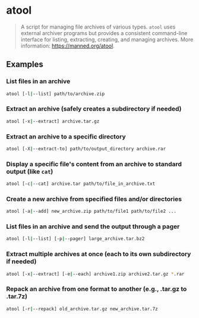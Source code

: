 # atool

> A script for managing file archives of various types. `atool` uses external archiver programs but provides a consistent command-line interface for listing, extracting, creating, and managing archives. More information: <https://manned.org/atool>.

## Examples

### List files in an archive

```bash
atool [-l|--list] path/to/archive.zip
```

### Extract an archive (safely creates a subdirectory if needed)

```bash
atool [-x|--extract] archive.tar.gz
```

### Extract an archive to a specific directory

```bash
atool [-X|--extract-to] path/to/output_directory archive.rar
```

### Display a specific file's content from an archive to standard output (like `cat`)

```bash
atool [-c|--cat] archive.tar path/to/file_in_archive.txt
```

### Create a new archive from specified files and/or directories

```bash
atool [-a|--add] new_archive.zip path/to/file1 path/to/file2 ...
```

### List files in an archive and send the output through a pager

```bash
atool [-l|--list] [-p|--pager] large_archive.tar.bz2
```

### Extract multiple archives at once (each to its own subdirectory if needed)

```bash
atool [-x|--extract] [-e|--each] archive1.zip archive2.tar.gz *.rar
```

### Repack an archive from one format to another (e.g., .tar.gz to .tar.7z)

```bash
atool [-r|--repack] old_archive.tar.gz new_archive.tar.7z
```
